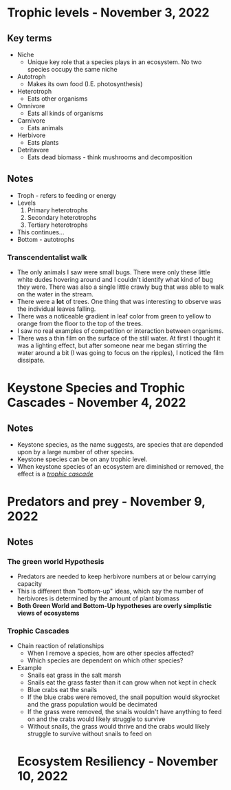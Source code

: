 # Trophic levels - November 3, 2022
## Key terms
- Niche
    - Unique key role that a species plays in an ecosystem. No two species occupy the same niche
- Autotroph
    - Makes its own food (I.E. photosynthesis)
- Heterotroph
    - Eats other organisms
- Omnivore
    - Eats all kinds of organisms
- Carnivore
    - Eats animals
- Herbivore
    - Eats plants
- Detritavore
    - Eats dead biomass - think mushrooms and decomposition
## Notes 
- Troph - refers to feeding or energy
- Levels
    1. Primary heterotrophs
    2. Secondary heterotrophs
    3. Tertiary heterotrophs
- This continues...
- Bottom - autotrophs
### Transcendentalist walk
- The only animals I saw were small bugs. There were only these little white dudes hovering around and I couldn't identify what kind of bug they were. There was also a single little crawly bug that was able to walk on the water in the stream.
- There were a **lot** of trees. One thing that was interesting to observe was the individual leaves falling.
- There was a noticeable gradient in leaf color from green to yellow to orange from the floor to the top of the trees.
- I saw no real examples of competition or interaction between organisms.
- There was a thin film on the surface of the still water. At first I thought it was a lighting effect, but after someone near me began stirring the water around a bit (I was going to focus on the ripples), I noticed the film dissipate.
# Keystone Species and Trophic Cascades - November 4, 2022
## Notes
- Keystone species, as the name suggests, are species that are depended upon by a large number of other species.
- Keystone species can be on any trophic level.
- When keystone species of an ecosystem are diminished or removed, the effect is a [_trophic cascade_](#trophic-cascades)

# Predators and prey - November 9, 2022
## Notes
### The green world Hypothesis
- Predators are needed to keep herbivore numbers at or below carrying capacity
- This is different than "bottom-up" ideas, which say the number of herbivores is determined by the amount of plant biomass
- **Both Green World and Bottom-Up hypotheses are overly simplistic views of ecosystems**
### Trophic Cascades
- Chain reaction of relationships
    - When I remove a species, how are other species affected?
    - Which species are dependent on which other species?
- Example
    - Snails eat grass in the salt marsh
    - Snails eat the grass faster than it can grow when not kept in check
    - Blue crabs eat the snails
    - If the blue crabs were removed, the snail popultion would skyrocket and the grass population would be decimated
    - If the grass were removed, the snails wouldn't have anything to feed on and the crabs would likely struggle to survive
    - Without snails, the grass would thrive and the crabs would likely struggle to survive without snails to feed on
    # Ecosystem Resiliency - November 10, 2022
    